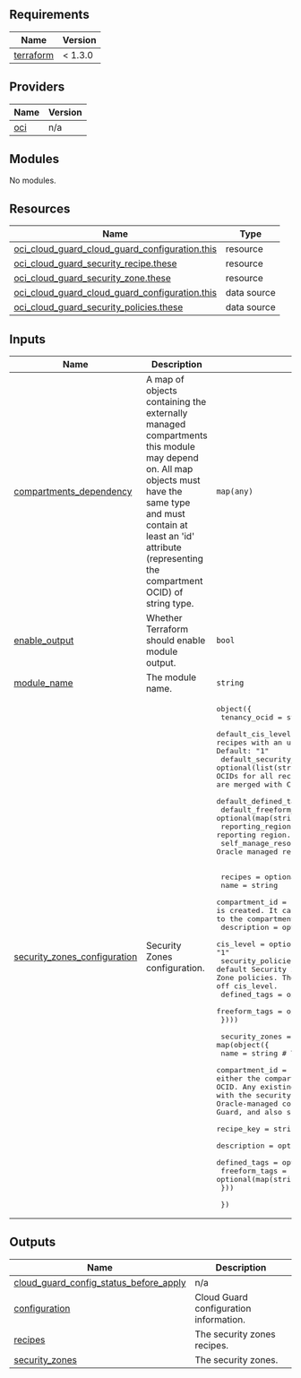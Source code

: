 ## Requirements

| Name | Version |
|------|---------|
| <a name="requirement_terraform"></a> [terraform](#requirement\_terraform) |  < 1.3.0 |

## Providers

| Name | Version |
|------|---------|
| <a name="provider_oci"></a> [oci](#provider\_oci) | n/a |

## Modules

No modules.

## Resources

| Name | Type |
|------|------|
| [oci_cloud_guard_cloud_guard_configuration.this](https://registry.terraform.io/providers/oracle/oci/latest/docs/resources/cloud_guard_cloud_guard_configuration) | resource |
| [oci_cloud_guard_security_recipe.these](https://registry.terraform.io/providers/oracle/oci/latest/docs/resources/cloud_guard_security_recipe) | resource |
| [oci_cloud_guard_security_zone.these](https://registry.terraform.io/providers/oracle/oci/latest/docs/resources/cloud_guard_security_zone) | resource |
| [oci_cloud_guard_cloud_guard_configuration.this](https://registry.terraform.io/providers/oracle/oci/latest/docs/data-sources/cloud_guard_cloud_guard_configuration) | data source |
| [oci_cloud_guard_security_policies.these](https://registry.terraform.io/providers/oracle/oci/latest/docs/data-sources/cloud_guard_security_policies) | data source |

## Inputs

| Name | Description | Type | Default | Required |
|------|-------------|------|---------|:--------:|
| <a name="input_compartments_dependency"></a> [compartments\_dependency](#input\_compartments\_dependency) | A map of objects containing the externally managed compartments this module may depend on. All map objects must have the same type and must contain at least an 'id' attribute (representing the compartment OCID) of string type. | `map(any)` | `null` | no |
| <a name="input_enable_output"></a> [enable\_output](#input\_enable\_output) | Whether Terraform should enable module output. | `bool` | `true` | no |
| <a name="input_module_name"></a> [module\_name](#input\_module\_name) | The module name. | `string` | `"security-zones"` | no |
| <a name="input_security_zones_configuration"></a> [security\_zones\_configuration](#input\_security\_zones\_configuration) | Security Zones configuration. | <pre>object({<br>    tenancy_ocid = string # The tenancy OCID<br>    default_cis_level = optional(string) # The default CIS level for all recipes with an unspecified cis_level. Valid values: "1" and "2". Default: "1"<br>    default_security_policies_ocids = optional(list(string)) # The list of default Security Zone policies OCIDs for all recipes with an unspecified security_policies_ocids. These are merged with CIS Security Zone policies driven off cis_level.<br>    default_defined_tags = optional(map(string))<br>    default_freeform_tags = optional(map(string))<br>    reporting_region = optional(string) # the reporting region.<br>    self_manage_resources = optional(bool) # whether Oracle managed resources are created by customers. Default: false.<br>    <br>    recipes = optional(map(object({<br>      name = string<br>      compartment_id = string # the compartment where the Security Zone Recipe is created. It can be either the compartment OCID or a reference (a key) to the compartment OCID.<br>      description = optional(string)<br>      cis_level = optional(string) # Valid values: "1" and "2". Default: "1"<br>      security_policies_ocids = optional(list(string)) # List of default Security Zone policies OCIDs that are merged with CIS Security Zone policies. These are merged with CIS Security Zone policies driven off cis_level.<br>      defined_tags = optional(map(string))<br>      freeform_tags = optional(map(string))<br>    })))<br><br>    security_zones = map(object({<br>      name = string # The Security Zone name.<br>      compartment_id = string # The Security Zone compartment. It can be either the compartment OCID or a reference (a key) to the compartment OCID. Any existing Cloud Guard target for this compartment is replaced with the security zone. The security zone includes the default Oracle-managed configuration and activity detector recipes in Cloud Guard, and also scans resources in the zone for policy violations.<br>      recipe_key = string # The recipe key in recipes attribute.<br>      description = optional(string) # The security zone description.<br>      defined_tags = optional(map(string))<br>      freeform_tags = optional(map(string))<br>    })) <br><br>  })</pre> | n/a | yes |

## Outputs

| Name | Description |
|------|-------------|
| <a name="output_cloud_guard_config_status_before_apply"></a> [cloud\_guard\_config\_status\_before\_apply](#output\_cloud\_guard\_config\_status\_before\_apply) | n/a |
| <a name="output_configuration"></a> [configuration](#output\_configuration) | Cloud Guard configuration information. |
| <a name="output_recipes"></a> [recipes](#output\_recipes) | The security zones recipes. |
| <a name="output_security_zones"></a> [security\_zones](#output\_security\_zones) | The security zones. |
